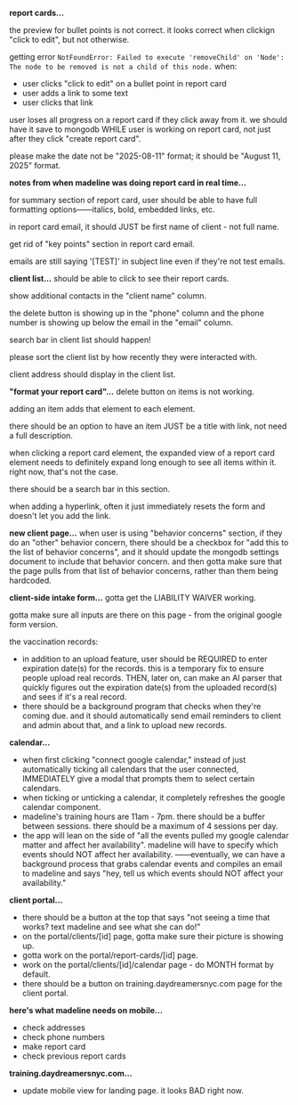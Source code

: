**report cards...**

the preview for bullet points is not correct. it looks correct when clickign "click to edit", but not otherwise.

getting error `NotFoundError: Failed to execute 'removeChild' on 'Node': The node to be removed is not a child of this node.` when:
- user clicks "click to edit" on a bullet point in report card
- user adds a link to some text
- user clicks that link

user loses all progress on a report card if they click away from it. we should have it save to mongodb WHILE user is working on report card, not just after they click "create report card".

please make the date not be "2025-08-11" format; it should be "August 11, 2025" format.

**notes from when madeline was doing report card in real time...**

for summary section of report card, user should be able to have full formatting options——italics, bold, embedded links, etc.

in report card email, it should JUST be first name of client - not full name.

get rid of "key points" section in report card email.

emails are still saying '[TEST]' in subject line even if they're not test emails.

**client list...**
should be able to click to see their report cards.

show additional contacts in the "client name" column.

the delete button is showing up in the "phone" column and the phone number is showing up below the email in the "email" column.

search bar in client list should happen!

please sort the client list by how recently they were interacted with.

client address should display in the client list.


**"format your report card"...**
delete button on items is not working.

adding an item adds that element to each element.

there should be an option to have an item JUST be a title with link, not need a full description.

when clicking a report card element, the expanded view of a report card element needs to definitely expand long enough to see all items within it. right now, that's not the case.

there should be a search bar in this section.

when adding a hyperlink, often it just immediately resets the form and doesn't let you add the link.


**new client page...**
when user is using "behavior concerns" section, if they do an "other" behavior concern, there should be a checkbox for "add this to the list of behavior concerns", and it should update the mongodb settings document to include that behavior concern. and then gotta make sure that the page pulls from that list of behavior concerns, rather than them being hardcoded. 


**client-side intake form...**
gotta get the LIABILITY WAIVER working.

gotta make sure all inputs are there on this page - from the original google form version.

the vaccination records: 
- in addition to an upload feature, user should be REQUIRED to enter expiration date(s) for the records. this is a temporary fix to ensure people upload real records. THEN, later on, can make an AI parser that quickly figures out the expiration date(s) from the uploaded record(s) and sees if it's a real record.
- there should be a background program that checks when they're coming due. and it should automatically send email reminders to client and admin about that, and a link to upload new records. 


**calendar...**
- when first clicking "connect google calendar," instead of just automatically ticking all calendars that the user connected, IMMEDIATELY give a modal that prompts them to select certain calendars.
- when ticking or unticking a calendar, it completely refreshes the google calendar component. 
- madeline's training hours are 11am - 7pm. there should be a buffer between sessions. there should be a maximum of 4 sessions per day.
- the app will lean on the side of "all the events pulled my google calendar matter and affect her availability". madeline will have to specify which events should NOT affect her availability. 
——eventually, we can have a background process that grabs calendar events and compiles an email to madeline and says "hey, tell us which events should NOT affect your availability."


**client portal...**
- there should be a button at the top that says "not seeing a time that works? text madeline and see what she can do!"
- on the portal/clients/[id] page, gotta make sure their picture is showing up.
- gotta work on the portal/report-cards/[id] page.
- work on the portal/clients/[id]/calendar page - do MONTH format by default.
- there should be a button on training.daydreamersnyc.com page for the client portal.

**here's what madeline needs on mobile...**
- check addresses
- check phone numbers
- make report card
- check previous report cards

**training.daydreamersnyc.com...**
- update mobile view for landing page. it looks BAD right now.